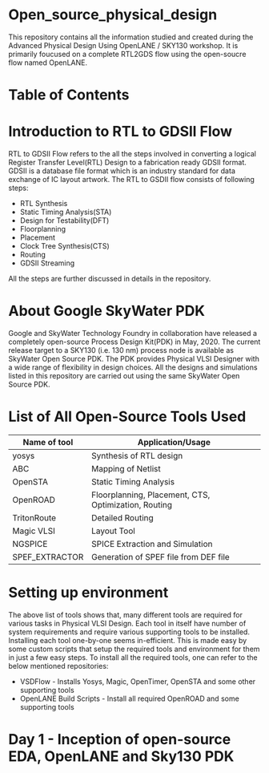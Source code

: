 # Open_source_physical_design
This repository contains all the information studied and created during the Advanced Physical Design Using OpenLANE / SKY130 workshop. It is primarily foucused on a complete RTL2GDS flow using the open-soucre flow named OpenLANE.

# Table of Contents

# Introduction to RTL to GDSll Flow
RTL to GDSII Flow refers to the all the steps involved in converting a logical Register Transfer Level(RTL) Design to a fabrication ready GDSII format. GDSII is a database file format which is an industry standard for data exchange of IC layout artwork. The RTL to GSDII flow consists of following steps:

* RTL Synthesis
* Static Timing Analysis(STA)
* Design for Testability(DFT)
* Floorplanning
* Placement
* Clock Tree Synthesis(CTS)
* Routing
* GDSII Streaming

All the steps are further discussed in details in the repository.

# About Google SkyWater PDK
Google and SkyWater Technology Foundry in collaboration have released a completely open-source Process Design Kit(PDK) in May, 2020. The current release target to a SKY130 (i.e. 130 nm) process node is available as SkyWater Open Source PDK. The PDK provides Physical VLSI Designer with a wide range of flexibility in design choices. All the designs and simulations listed in this repository are carried out using the same SkyWater Open Source PDK.

# List of All Open-Source Tools Used

Name of tool  | Application/Usage
------------- | -------------
yosys | Synthesis of RTL design
ABC	  | Mapping of Netlist
OpenSTA	|Static Timing Analysis
OpenROAD	| Floorplanning, Placement, CTS, Optimization, Routing
TritonRoute	|Detailed Routing
Magic VLSI	|Layout Tool
NGSPICE	| SPICE Extraction and Simulation
SPEF_EXTRACTOR	| Generation of SPEF file from DEF file

# Setting up environment
The above list of tools shows that, many different tools are required for various tasks in Physical VLSI Design. Each tool in itself have number of system requirements and require various supporting tools to be installed. Installing each tool one-by-one seems in-efficient. This is made easy by some custom scripts that setup the required tools and environment for them in just a few easy steps. To install all the required tools, one can refer to the below mentioned repositories:

* VSDFlow - Installs Yosys, Magic, OpenTimer, OpenSTA and some other supporting tools
* OpenLANE Build Scripts - Install all required OpenROAD and some supporting tools

# Day 1 - Inception of open-source EDA, OpenLANE and Sky130 PDK
